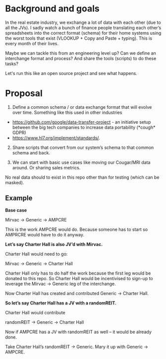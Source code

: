# Background and goals

In the real estate industry, we exchange a lot of data with each other (due to all the JVs). I sadly watch a bunch of finance people translating each other’s spreadsheets into the correct format (schema) for their home systems using the worst tools that exist (VLOOKUP + Copy and Paste + typing). This is every month of their lives.

Maybe we can tackle this from an engineering level up? Can we define an interchange format and process? And share the tools (scripts) to do these tasks?

Let's run this like an open source project and see what happens.

# Proposal

1.	Define a common schema / or data exchange format that will evolve over time. Something like this used in other industries 
  - https://github.com/google/data-transfer-project - an initiative setup between the big tech companies to increase data portability (\*cough\* GDPR)
  - https://www.hl7.org/implement/standards/.

2.	Share scripts that convert from our system’s schema to that common schema and back.

3.	We can start with basic use cases like moving our Cougar/MRI data around. Or sharing sales metrics.

No real data should to exist in this repo other than for testing (which can be masked).

## Example

**Base case**

Mirvac -> Generic -> AMPCRE  

This is the work AMPCRE would do. Because someone has to start so AMPRCRE would have to do it anyway.

**Let’s say Charter Hall is also JV’d with Mirvac.**

Charter Hall would need to go:

Mirvac -> Generic -> Charter Hall

Charter Hall only has to do half the work because the first leg would be donated to this repo. So Charter Hall would be incentivised to sign-up to leverage the Mirvac -> Generic leg of the interchange.

Now Charter Hall has created and contributed Generic -> Charter Hall.

**So let’s say Charter Hall has a JV with a randomREIT.**

Charter Hall would contribute

randomREIT -> Generic -> Charter Hall

Now if AMPCRE has a JV with randomREIT as well – it would be already done. 

Take Charter Hall’s randomREIT -> Generic. Mary it up with Generic -> AMPCRE.

